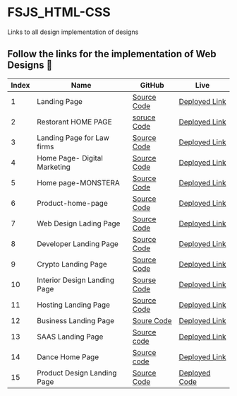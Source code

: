 # FSJS_HTML-CSS
Links to all design implementation of designs


## Follow the links for the implementation of Web Designs 🤖
|Index| Name                          | GitHub    | Live          |
|--- | ------                        | ------    | ------------  |
|1 | Landing Page                  | [Source Code](https://github.com/AkhilVinayakp/Landing_page) | [Deployed Link](https://landingpage0101.netlify.app/)|
| 2| Restorant HOME PAGE | [soruce Code](https://github.com/AkhilVinayakp/home_page-restaurant) | [Deployed Link](https://restorant-page-o101.netlify.app/)|
| 3|Landing Page for Law firms | [Source Code](https://github.com/AkhilVinayakp/Landing_page_LAW) | [Deployed Link](https://landing-page-law.netlify.app/)|
| 4| Home Page- Digital Marketing| [Source Code](https://github.com/AkhilVinayakp/Landing-Page-DigitalMarketing)| [Deployed Link](https://digitalmarketinghome.netlify.app/)|
| 5| Home page-MONSTERA |[Source Code](https://github.com/AkhilVinayakp/MONSTERA_HOME_PAGE) | [Deployed Link](https://monstera-home-page.netlify.app/)|
| 6|Product-home-page| [Source Code](https://github.com/AkhilVinayakp/Product_home_page)| [Deployed Link](https://sensational-product-landing.netlify.app/)|
| 7| Web Design Lading Page | [Source Code](https://github.com/AkhilVinayakp/Design-Landing-Page)| [Deployed Link](https://design-home-page.netlify.app/)|
| 8|Developer Landing Page| [Source Code](https://github.com/AkhilVinayakp/Developer_Landing_Page)| [Deployed Link](https://developer-home-page-p1.netlify.app/)|
| 9| Crypto Landing Page | [Source Code](https://github.com/AkhilVinayakp/crypto_landing_page) | [Deployed Link](https://crypto-app-007.netlify.app/)|
| 10|Interior Design Landing Page| [Sourse Code](https://github.com/AkhilVinayakp/Interior-Designer-website)| [Deployed Link](https://home-interior-design-v1.netlify.app/)|
| 11|Hosting Landing Page | [Source Code](https://github.com/AkhilVinayakp/Hosting_Landing_Page) |[Deployed Link](https://xyz-hosting.netlify.app/)|
| 12|Business Landing Page| [Soure Code](https://github.com/AkhilVinayakp/Business_landing_page) | [Deployed Link](https://build-your-business.netlify.app/)|
| 13| SAAS Landing Page | [Source code](https://github.com/AkhilVinayakp/Business_landing_page) | [Deployed Link](https://build-your-business.netlify.app/)|
| 14|Dance Home Page | [Source code](https://github.com/AkhilVinayakp/dance-landing-page)| [Deployed Link](https://lets-create.netlify.app/)|
| 15| Product Design Landing Page | [Source Code](https://github.com/AkhilVinayakp/designer_portfolio) | [Deployed Code](https://designer-arthur.netlify.app/)|

